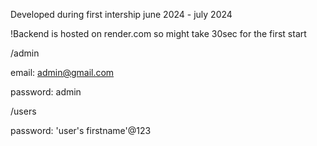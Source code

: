Developed during first intership june 2024 - july 2024

!Backend is hosted on render.com so might take 30sec for the first start

/admin

  email: admin@gmail.com
 
  password: admin


/users

  password: 'user's firstname'@123
